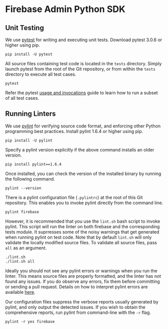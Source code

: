# Firebase Admin Python SDK

## Unit Testing
We use [pytest](http://doc.pytest.org/en/latest/) for writing and executing
unit tests. Download pytest 3.0.6 or higher using pip.

```
pip install -U pytest
```

All source files containing test code is located in the `tests`
directory. Simply launch pytest from the root of the Git repository, or from
within the `tests` directory to execute all test cases.

```
pytest
```

Refer the pytest [usage and invocations](http://doc.pytest.org/en/latest/usage.html)
guide to learn how to run a subset of all test cases.


## Running Linters
We use [pylint](https://pylint.org/) for verifying source code format, and
enforcing other Python programming best practices. Install pylint 1.6.4 or
higher using pip.

```
pip install -U pylint
```

Specify a pylint version explicitly if the above command installs an older
version.

```
pip install pylint==1.6.4
```

Once installed, you can check the version of the installed binary by running
the following command.

```
pylint --version
```

There is a pylint configuration file (`.pylintrc`) at the root of this Git
repository. This enables you to invoke pylint directly from the command line.

```
pylint firebase
```

However, it is recommended that you use the `lint.sh` bash script to invoke
pylint. This script will run the linter on both firebase and the corresponding
tests module. It suprresses some of the noisy warnings that get generated
when running pylint on test code. Note that by default `lint.sh` will only
validate the locally modified source files. To validate all source files,
pass `all` as an argument.

```
./lint.sh
./lint.sh all
```

Ideally you should not see any pylint errors or warnings when you run the
linter. This means source files are properly formatted, and the linter has
not found any issues. If you do observe any errors, fix them before
committing or sending a pull request. Details on how to interpret pylint
errors are available
[here](https://pylint.readthedocs.io/en/latest/user_guide/output.html).

Our configuration files suppress the verbose reports usually generated
by pylint, and only output the detected issues. If you wish to obtain the
comprehensive reports, run pylint from command-line with the `-r` flag.

```
pylint -r yes firebase
```
